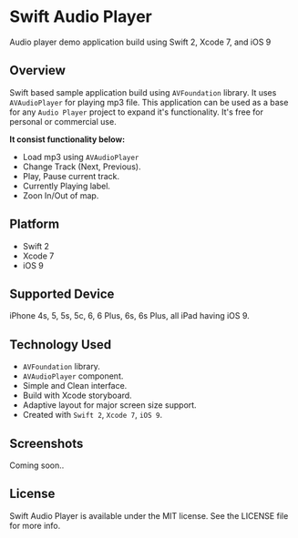 # Swift Audio Player
Audio player demo application build using Swift 2, Xcode 7, and iOS 9

## Overview
Swift based sample application build using ``AVFoundation`` library. It uses ``AVAudioPlayer`` for playing mp3 file. This application can be used as a base for any ``Audio Player`` project to expand it's functionality. It's free for personal or commercial use.

**It consist functionality below:**
+ Load mp3 using ``AVAudioPlayer``
+ Change Track (Next, Previous).
+ Play, Pause current track.
+ Currently Playing label.
+ Zoon In/Out of map.

## Platform
+ Swift 2
+ Xcode 7
+ iOS 9

## Supported Device
iPhone 4s, 5, 5s, 5c, 6, 6 Plus, 6s, 6s Plus, all iPad having iOS 9.

## Technology Used
+ ``AVFoundation`` library.
+ ``AVAudioPlayer`` component.
+ Simple and Clean interface.
+ Build with Xcode storyboard.
+ Adaptive layout for major screen size support.
+ Created with ``Swift 2``, ``Xcode 7``, ``iOS 9``.

## Screenshots
Coming soon..

## License
Swift Audio Player is available under the MIT license. See the LICENSE file for more info.
